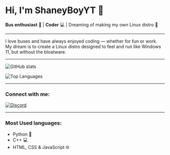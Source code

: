 # Hi, I'm ShaneyBoyYT 👋

**Bus enthusiast** 🚌 | **Coder** 💻 | Dreaming of making my own Linux distro 🚀

---

I love buses and have always enjoyed coding — whether for fun or work.  
My dream is to create a Linux distro designed to feel and run like Windows 11, but without the bloatware.

---

![GitHub stats](https://github-readme-stats.vercel.app/api?username=ShaneyBoyYT&show_icons=true&count_private=true&hide_title=true&bg_color=1e1e1e&text_color=ffffff&icon_color=ff0000&title_color=ff0000)

![Top Languages](https://github-readme-stats.vercel.app/api/top-langs/?username=ShaneyBoyYT&layout=compact&bg_color=1e1e1e&text_color=ffffff&title_color=ff0000)

---

### Connect with me:

[![Discord](https://img.shields.io/badge/Discord-1e1e1e?style=flat&logo=discord&logoColor=ff0000)](https://discord.gg/pDnt576ycV)

---

### Most Used languages:

- Python 🐍  
- C++ 💻  
- HTML, CSS & JavaScript 🌐
